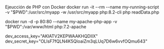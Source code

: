 Ejeucción de PHP con Docker
docker run -it --rm --name my-running-script -v "$PWD":/usr/src/myapp -w /usr/src/myapp php:8.2-cli php readData.php

docker run -d -p 80:80 --name my-apache-php-app -v "$PWD":/var/www/html php:7.2-apache

dev_access_key="AKIATV2KEPWAAKHQDIIX"
dev_secret_key="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"